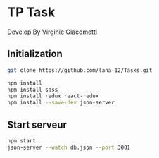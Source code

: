 # TP Task

Develop By Virginie Giacometti

## Initialization

```bash
git clone https://github.com/lana-12/Tasks.git
```


```bash
npm install
npm install sass
npm install redux react-redux
npm install --save-dev json-server
```



## Start serveur

```bash
npm start
json-server --watch db.json --port 3001
```


